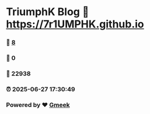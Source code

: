 # TriumphK Blog :link: https://7r1UMPHK.github.io 
### :page_facing_up: [8](https://7r1UMPHK.github.io/tag.html) 
### :speech_balloon: 0 
### :hibiscus: 22938 
### :alarm_clock: 2025-06-27 17:30:49 
### Powered by :heart: [Gmeek](https://github.com/Meekdai/Gmeek)
